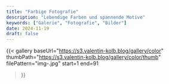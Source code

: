```yaml
---
title: "Farbige Fotografie"
description: "Lebendige Farben und spannende Motive"
keywords: ["Galerie", "Fotografie", "Bilder"]
date: 2024-11-19
draft: false
---
```


{{< gallery
    baseUrl="https://s3.valentin-kolb.blog/gallery/color"
    thumbPath="https://s3.valentin-kolb.blog/gallery/color/thumb"
    filePattern="img-<num>.jpg"
    start=1
    end=91
>}}